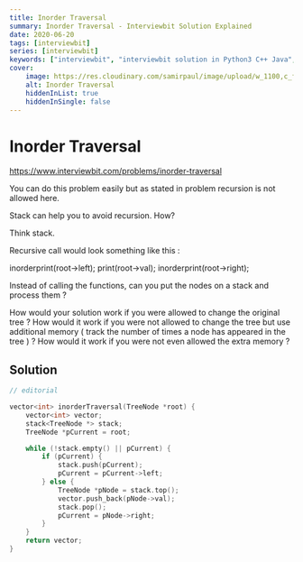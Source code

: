 ```yaml
---
title: Inorder Traversal
summary: Inorder Traversal - Interviewbit Solution Explained
date: 2020-06-20
tags: [interviewbit]
series: [interviewbit]
keywords: ["interviewbit", "interviewbit solution in Python3 C++ Java", "Inorder Traversal Solution Explained"]
cover:
    image: https://res.cloudinary.com/samirpaul/image/upload/w_1100,c_fit,co_rgb:FFFFFF,l_text:Arial_75_bold:Inorder Traversal - Solution Explained/problem-solving.webp
    alt: Inorder Traversal
    hiddenInList: true
    hiddenInSingle: false
---
```


# Inorder Traversal

https://www.interviewbit.com/problems/inorder-traversal


You can do this problem easily but as stated in problem recursion is not allowed here.

Stack can help you to avoid recursion. How?

Think stack.

Recursive call would look something like this :

inorderprint(root->left);
print(root->val);
inorderprint(root->right);

Instead of calling the functions, can you put the nodes on a stack and process them ?

How would your solution work if you were allowed to change the original tree ? 
How would it work if you were not allowed to change the tree but use additional memory ( track the number of times a node has appeared in the tree ) ? 
How would it work if you were not even allowed the extra memory ?

## Solution

```cpp
// editorial

vector<int> inorderTraversal(TreeNode *root) {
    vector<int> vector;
    stack<TreeNode *> stack;
    TreeNode *pCurrent = root;

    while (!stack.empty() || pCurrent) {
        if (pCurrent) {
            stack.push(pCurrent);
            pCurrent = pCurrent->left;
        } else {
            TreeNode *pNode = stack.top();
            vector.push_back(pNode->val);
            stack.pop();
            pCurrent = pNode->right;
        }
    }
    return vector;
}
```